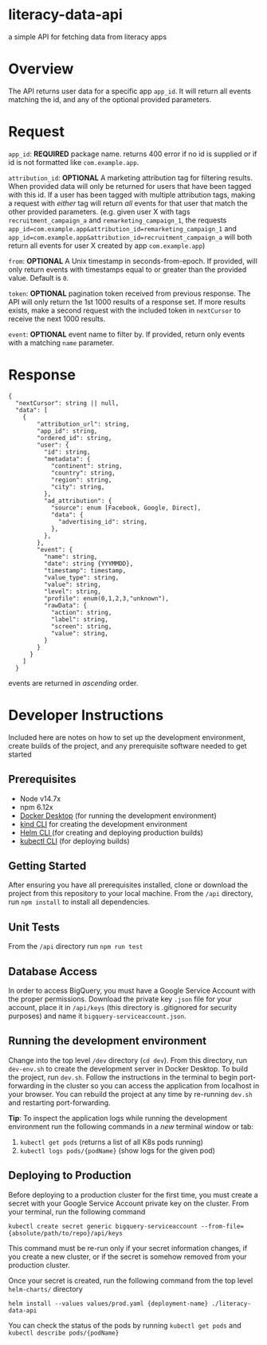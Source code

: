 # literacy-data-api
a simple API for fetching data from literacy apps

# Overview

The API returns user data for a specific app `app_id`. It will return all events matching the id, and any of the optional provided parameters.

# Request

`app_id`: **REQUIRED** package name. returns 400 error if no id is supplied or if id is not formatted like `com.example.app`.

`attribution_id`: **OPTIONAL** A marketing attribution tag for filtering results. When provided data will only be returned for users that have been tagged with this id. If a user has been tagged with multiple attribution tags, making a request with *either* tag will return *all* events for that user that match the other provided parameters. (e.g. given user X with tags `recruitment_campaign_a` and `remarketing_campaign_1`, the requests `app_id=com.example.app&attribution_id=remarketing_campaign_1` and `app_id=com.example.app&attribution_id=recruitment_campaign_a` will both return all events for user X created by app `com.example.app`)

`from`: **OPTIONAL** A Unix timestamp in seconds-from-epoch. If provided, will only return events with timestamps equal to or greater than the provided value. Default is `0`.

`token`: **OPTIONAL** pagination token received from previous response. The API will only return the 1st 1000 results of a response set. If more results exists, make a second request with the included token in `nextCursor` to receive the next 1000 results.

`event`: **OPTIONAL** event name to filter by. If provided, return only events with a matching `name` parameter.

# Response

```
{
  "nextCursor": string || null,
  "data": [
    {
        "attribution_url": string,
        "app_id": string,
        "ordered_id": string,
        "user": {
          "id": string,
          "metadata": {
            "continent": string,
            "country": string,
            "region": string,
            "city": string,
          },
          "ad_attribution": {
            "source": enum [Facebook, Google, Direct],
            "data": {
              "advertising_id": string,
            },
          },
        },
        "event": {
          "name": string,
          "date": string {YYYMMDD},
          "timestamp": timestamp,
          "value_type": string,
          "value": string,
          "level": string,
          "profile": enum(0,1,2,3,"unknown"),
          "rawData": {
            "action": string,
            "label": string,
            "screen": string,
            "value": string,
          }
        }
      }
    ]
  }
```
events are returned in *ascending* order.

# Developer Instructions

Included here are notes on how to set up the development environment, create builds of the project, and any prerequisite software needed to get started

## Prerequisites

- Node v14.7x
- npm 6.12x
- [Docker Desktop](https://www.docker.com/) (for running the development environment)
- [kind CLI](https://kind.sigs.k8s.io/) for creating the development environment
- [Helm CLI ](https://helm.sh/docs/intro/install) (for creating and deploying production builds)
- [kubectl CLI](https://kubernetes.io/docs/tasks/tools/#kubectl) (for deploying builds)

## Getting Started

After ensuring you have all prerequisites installed, clone or download the project from this repository to your local machine. From the `/api` directory, run `npm install` to install all dependencies. 

## Unit Tests

From the `/api` directory run `npm run test`

## Database Access

In order to access BigQuery, you must have a Google Service Account with the proper permissions. Download the private key `.json` file for your account, place it in `/api/keys` (this directory is .gitignored for security purposes) and name it `bigquery-serviceaccount.json`. 

## Running the development environment

Change into the top level `/dev` directory (`cd dev`). From this directory, run `dev-env.sh` to create the development server in Docker Desktop. To build the project, run `dev.sh`. Follow the instructions in the terminal to begin port-forwarding in the cluster so you can access the application from localhost in your browser. You can rebuild the project at any time by re-running `dev.sh` and restarting port-forwarding.

__Tip__: To inspect the application logs while running the development environment run the following commands in a _new_ terminal window or tab:

1. `kubectl get pods` (returns a list of all K8s pods running)
2. `kubectl logs pods/{podName}` (show logs for the given pod)

## Deploying to Production

Before deploying to a production cluster for the first time, you must create a secret with your Google Service Account private key on the cluster. From your terminal, run the following command 

`kubectl create secret generic bigquery-serviceaccount --from-file={absolute/path/to/repo}/api/keys`

This command must be re-run only if your secret information changes, if you create a new cluster, or if the secret is somehow removed from your production cluster.

Once your secret is created, run the following command from the top level `helm-charts/` directory

`helm install --values values/prod.yaml {deployment-name} ./literacy-data-api`

You can check the status of the pods by running `kubectl get pods` and `kubectl describe pods/{podName}`